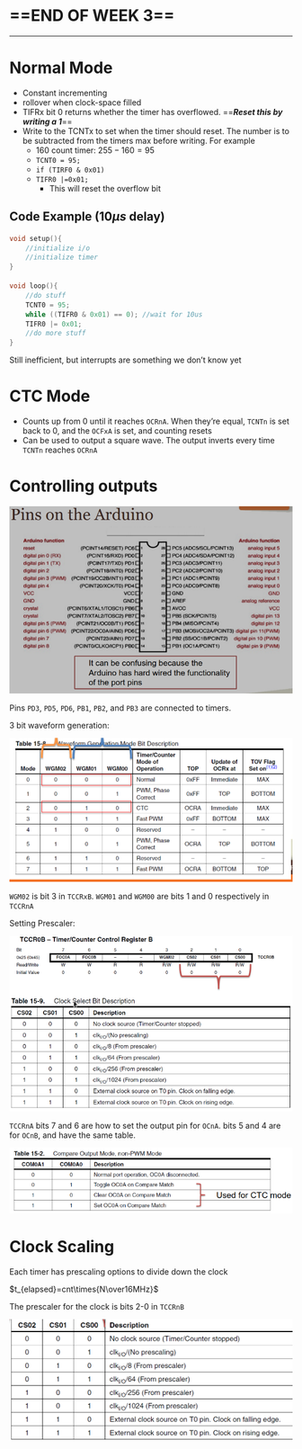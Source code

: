 # ==END OF WEEK 3==

---

# Normal Mode

- Constant incrementing
- rollover when clock-space filled
- TIFRx bit 0 returns whether the timer has overflowed. ==***Reset this by writing a 1***==
- Write to the TCNTx to set when the timer should reset. The number is to be subtracted from the timers max before writing. For example
    - 160 count timer: $255-160=95$
    - `TCNT0 = 95;`
    - `if (TIRF0 & 0x01)`
    - `TIFR0 |=0x01;`
        - This will reset the overflow bit

## Code Example ($10\mu s$ delay)

```c
void setup(){
    //initialize i/o
    //initialize timer
}

void loop(){
    //do stuff
    TCNT0 = 95;
    while ((TIFR0 & 0x01) == 0); //wait for 10us
    TIFR0 |= 0x01;
    //do more stuff
}
```

Still inefficient, but interrupts are something we don’t know yet

# CTC Mode

- Counts up from 0 until it reaches `OCRnA`. When they’re equal, `TCNTn` is set back to 0, and the `OCFxA` is set, and counting resets
- Can be used to output a square wave. The output inverts every time `TCNTn` reaches `OCRnA`

# Controlling outputs

![pinoutDiagram](1-31_Notes.assets/image-20200113102850434.png)

Pins `PD3`, `PD5`, `PD6`, `PB1`, `PB2`, and `PB3` are connected to timers. 

3 bit waveform generation:

![outputControl](1-31_Notes.assets/outputMode.png)

`WGM02` is bit 3 in `TCCRxB`. `WGM01` and `WGM00` are bits 1 and 0 respectively in `TCCRnA`

Setting Prescaler:

![preScaler](1-31_Notes.assets/preScaler.png)

`TCCRnA` bits 7 and 6 are how to set the output pin for `OCnA`. bits 5 and 4 are for `OCnB`, and have the same table.

![outputClock](1-31_Notes.assets/clockOutput.png)

# Clock Scaling

Each timer has prescaling options to divide down the clock

$t_{elapsed}=cnt\times{N\over16MHz}$

The prescaler for the clock is bits 2-0 in `TCCRnB`

![clockScaling](1-31_Notes.assets/clockScaling.png)